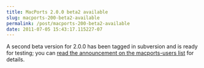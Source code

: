 ```yaml
---
title: MacPorts 2.0.0 beta2 available
slug: macports-200-beta2-available
permalink: /post/macports-200-beta2-available
date: 2011-07-05 15:43:17.115227-07
---
```


A second beta version for 2.0.0 has been tagged in subversion and is ready for testing; you can [read the announcement on the macports-users list](https://lists.macosforge.org/pipermail/macports-users/2011-July/024652.html) for details.
